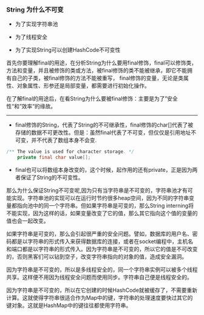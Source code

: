 ### String 为什么不可变

- 为了实现字符串池

- 为了线程安全

- 为了实现String可以创建HashCode不可变性

首先你要理解final的用途，在分析String为什么要用final修饰，final可以修饰类，方法和变量，并且被修饰的类或方法，被final修饰的类不能被继承，即它不能拥有自己的子类，被final修饰的方法不能被重写， final修饰的变量，无论是类属性、对象属性、形参还是局部变量，都需要进行初始化操作。

在了解final的用途后，在看String为什么要被final修饰：主要是为了”安全性“和”效率“的缘故。


----

- final修饰的String，代表了String的不可继承性，final修饰的char[]代表了被存储的数据不可更改性。但是：虽然final代表了不可变，但仅仅是引用地址不可变，并不代表了数组本身不会变.

````java
/** The value is used for character storage. */
    private final char value[];
````
- final也可以将数组本身改变的，这个时候，起作用的还有private，正是因为两者保证了String的不可变性。


那么为什么保证String不可变呢,因为只有当字符串是不可变的，字符串池才有可能实现。字符串池的实现可以在运行时节约很多heap空间，因为不同的字符串变量都指向池中的同一个字符串。但如果字符串是可变的，那么String interning将不能实现，因为这样的话，如果变量改变了它的值，那么其它指向这个值的变量的值也会一起改变。

如果字符串是可变的，那么会引起很严重的安全问题。譬如，数据库的用户名、密码都是以字符串的形式传入来获得数据库的连接，或者在socket编程中，主机名和端口都是以字符串的形式传入。因为字符串是不可变的，所以它的值是不可改变的，否则黑客们可以钻到空子，改变字符串指向的对象的值，造成安全漏洞。

因为字符串是不可变的，所以是多线程安全的，同一个字符串实例可以被多个线程共享。这样便不用因为线程安全问题而使用同步。字符串自己便是线程安全的。

因为字符串是不可变的，所以在它创建的时候HashCode就被缓存了，不需要重新计算。这就使得字符串很适合作为Map中的键，字符串的处理速度要快过其它的键对象。这就是HashMap中的键往往都使用字符串。


